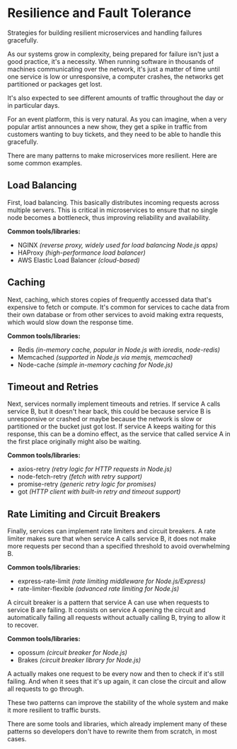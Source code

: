 # Resilience and Fault Tolerance

Strategies for building resilient microservices and handling failures gracefully.

As our systems grow in complexity, being prepared for failure isn't just a good practice, it's a necessity. When running software in thousands of machines communicating over the network, it's just a matter of time until one service is low or unresponsive, a computer crashes, the networks get partitioned or packages get lost.

It's also expected to see different amounts of traffic throughout the day or in particular days.

For an event platform, this is very natural. As you can imagine, when a very popular artist announces a new show, they get a spike in traffic from customers wanting to buy tickets, and they need to be able to handle this gracefully.

There are many patterns to make microservices more resilient. Here are some common examples.

## Load Balancing

First, load balancing. This basically distributes incoming requests across multiple servers. This is critical in microservices to ensure that no single node becomes a bottleneck, thus improving reliability and availability.

**Common tools/libraries:**

- NGINX _(reverse proxy, widely used for load balancing Node.js apps)_
- HAProxy _(high-performance load balancer)_
- AWS Elastic Load Balancer _(cloud-based)_

## Caching

Next, caching, which stores copies of frequently accessed data that's expensive to fetch or compute. It's common for services to cache data from their own database or from other services to avoid making extra requests, which would slow down the response time.

**Common tools/libraries:**

- Redis _(in-memory cache, popular in Node.js with ioredis, node-redis)_
- Memcached _(supported in Node.js via memjs, memcached)_
- Node-cache _(simple in-memory caching for Node.js)_

## Timeout and Retries

Next, services normally implement timeouts and retries. If service A calls service B, but it doesn't hear back, this could be because service B is unresponsive or crashed or maybe because the network is slow or partitioned or the bucket just got lost.
If service A keeps waiting for this response, this can be a domino effect, as the service that called service A in the first place originally might also be waiting.

**Common tools/libraries:**

- axios-retry _(retry logic for HTTP requests in Node.js)_
- node-fetch-retry _(fetch with retry support)_
- promise-retry _(generic retry logic for promises)_
- got _(HTTP client with built-in retry and timeout support)_

## Rate Limiting and Circuit Breakers

Finally, services can implement rate limiters and circuit breakers. A rate limiter makes sure that when service A calls service B, it does not make more requests per second than a specified threshold to avoid overwhelming B.

**Common tools/libraries:**

- express-rate-limit _(rate limiting middleware for Node.js/Express)_
- rate-limiter-flexible _(advanced rate limiting for Node.js)_

A circuit breaker is a pattern that service A can use when requests to service B are failing.
It consists on service A opening the circuit and automatically failing all requests without actually calling B, trying to allow it to recover.

**Common tools/libraries:**

- opossum _(circuit breaker for Node.js)_
- Brakes _(circuit breaker library for Node.js)_

A actually makes one request to be every now and then to check if it's still failing. And when it sees that it's up again, it can close the circuit and allow all requests to go through.

These two patterns can improve the stability of the whole system and make it more resilient to traffic bursts.

There are some tools and libraries, which already implement many of these patterns so developers don't have to rewrite them from scratch, in most cases.
